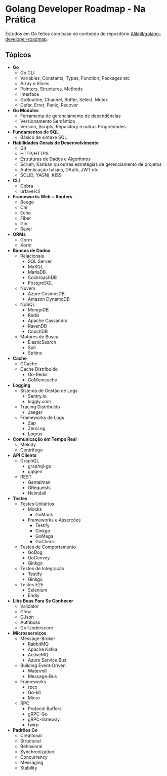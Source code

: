 # Golang Developer Roadmap - Na Prática

Estudos em Go feitos com base no conteúdo do repositório
[Alikhll/golang-developer-roadmap](https://github.com/Alikhll/golang-developer-roadmap).

## Tópicos

- **Go**
  - Go CLI
  - Variables, Constants, Types, Function, Packages etc
  - Array e Slices
  - Pointers, Structures, Methods
  - Interface
  - GoRoutine, Channel, Buffer, Select, Mutex
  - Defer, Error, Panic, Recover
- **Go Modules**
  - Ferramenta de gerenciamento de dependências
  - Versionamento Semântico
  - Version, Scripts, Repository e outras Propriedades
- **Fundamentos de SQL**
  - Básico de sintaxe SQL
- **Habilidades Gerais de Desenvolvimento**
  - Git
  - HTTP/HTTPS
  - Estruturas de Dados e Algoritmos
  - Scrum, Kanban ou outras estratégias de gerenciamento de projetos
  - Autenticação básica, OAuth, JWT etc
  - SOLID, YAGNI, KISS
- **CLI**
  - Cobra
  - urfave/cli
- **Frameworks Web + Routers**
  - Beego
  - Chi
  - Echo
  - Fiber
  - Gin
  - Revel
- **ORMs**
  - Gorm
  - Xorm
- **Bancos de Dados**
  - Relacionais
    - SQL Server
    - MySQL
    - MariaDB
    - CockroachDB
    - PostgreSQL
  - Nuvem
    - Azure CosmosDB
    - Amazon DynamoDB
  - NoSQL
    - MongoDB
    - Redis
    - Apache Cassandra
    - RavenDB
    - CouchDB
  - Motores de Busca
    - ElasticSearch
    - Solr
    - Sphinx
- **Cache**
  - GCache
  - Cache Distribuído
    - Go-Redis
    - GoMemcache
- **Logging**
  - Sistema de Gestão de Logs
    - Sentry.io
    - loggly.com
  - Tracing Distribuído
    - Jaeger
  - Frameworks de Logs
    - Zap
    - ZeroLog
    - Logrus
- **Comunicação em Tempo Real**
  - Melody
  - Centrifugo
- **API Clients**
  - GraphQL
    - graphql-go
    - gqlgen
  - REST
    - Gentelman
    - GRequests
    - Heimdall
- **Testes**
  - Testes Unitários
    - Mocks
      - GoMock
    - Frameworks e Asserções
      - Testify
      - Ginkgo
      - GoMega
      - GoCheck
  - Testes de Comportamento
    - GoDog
    - GoConvey
    - Ginkgo
  - Testes de Integração
    - Testify
    - Ginkgo
  - Testes E2E
    - Selenium
    - Endly
- **Libs Boas Para Se Conhecer**
  - Validator
  - Glow
  - GJson
  - Authboss
  - Go-Underscore
- **Microsserviços**
  - Message-Broker
    - RabbitMQ
    - Apache Kafka
    - ActiveMQ
    - Azure Service Bus
  - Building Event-Driven
    - Watermill
    - Message-Bus
  - Frameworks
    - rpcx
    - Go-kit
    - Micro
  - RPC
    - Protocol Buffers
    - gRPC-Go
    - gRPC-Gateway
    - twirp
- **Padrões Go**
  - Creational
  - Structural
  - Behavioral
  - Synchronization
  - Concurrency
  - Messaging
  - Stability

